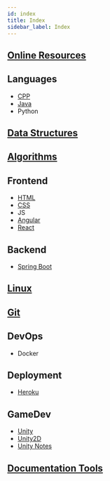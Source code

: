 ```yaml
---
id: index
title: Index
sidebar_label: Index
---
```


## [Online Resources](resources/resources)

## Languages

- [CPP](languages/c++/c++)
- [Java](languages/java/java)
- Python

## [Data Structures](ds/ds)

## [Algorithms](algorithms/algorithms)

## Frontend

- [HTML](frontend/html/html)
- [CSS](frontend/css/css)
- JS
- [Angular](frontend/angular/angular)
- [React](frontend/react/react)

## Backend

- [Spring Boot](backend/springboot/springboot)

## [Linux](linux/linux)

## [Git](git/git)

## DevOps

- Docker

## Deployment

- [Heroku](deployment/heroku)

## GameDev

- [Unity](gamedev/unity/unity)
- [Unity2D](gamedev/unity/unity2d)
- [Unity Notes](gamedev/unity/unity-tutorial-notes)

## [Documentation Tools](documentation/documentation)